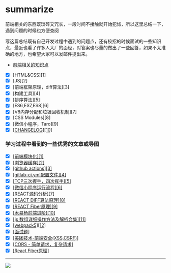 # summarize

前端相关的东西既琐碎又冗长，一段时间不接触就开始犯怵，所以这里总结一下，遇到问题的时候也方便查阅

写这篇总结既有自己开发过程中遇到的问题点，还有校招的时候面试的一些知识点，最近也看了许多人大厂的面经，对答案也尽量的做出了一些回答，如果不太准确的地方，也希望大家可以发邮件提出来。

* [前端相关的知识点](https://github.com/sprout-echo/summarize/issues/1)
- [x] [HTML&CSS][1]
- [x] [JS][2]
- [x] [前端框架原理，diff算法][3]
- [x] [构建工具][4]
- [x] [排序算法][5]
- [x] [ES6,ES7,ES8][6]
- [x] [V8内存分配和垃圾回收机制][7]
- [x] [CSS Modules][8]
- [x] [微信小程序，Taro][9]
- [x] [[CHANGELOG][10]](https://www.yuque.com/docs/share/1a099f1a-1919-4257-9fff-b4ff02be746d#)

### 学习过程中看到的一些优秀的文章或导图
- [x] [[前端模块化][1]](https://www.processon.com/view/link/5c8409bbe4b02b2ce492286a#map)
- [x] [[浏览器缓存][2]](https://www.jianshu.com/p/54cc04190252)
- [x] [[github actions][3]](https://help.github.com/cn/actions/automating-your-workflow-with-github-actions)
- [x] [[gitlab-ci.yml配置文件][4]](https://github.com/Fennay/gitlab-ci-cn)
- [x] [[TCP三次握手，四次挥手][5]](https://mp.weixin.qq.com/s?__biz=MzA5MjQ0Mjk2NA==&mid=2247485179&idx=1&sn=d001b86dfce56f25375f563b3ed1c5e1&chksm=906c5ec0a71bd7d65f4d76a740a031a5c85cf2207e99055ab5aff321532242d30ec367e49aba&mpshare=1&scene=1&srcid=&sharer_sharetime=1575332030602&sharer_shareid=5c25a9bf1f137b3812e262b3174891a5&key=5c9a63b51dbfe0db95993d503b6f2c0680aaf39d7f1e7dd25c4bd993d372361ae1dc2aa770be68ff71aaa1d2bc33e530dbc65c6db15d84db2b58bb96ab0288b84a79f99e0e2d0a636032cb85c9ca17c8&ascene=1&uin=ODk3ODA1ODQx&devicetype=Windows+10&version=62070158&lang=zh_CN&pass_ticket=PT80BJVL8snfJOK1TrMMyTSVXjgq4NaqxU%2FAP4Je5yRd%2BAUfZmAQ3ZFrDc0yYsRz)
- [x] [[微信小程序运行流程][6]](https://juejin.im/post/5afd136551882542682e6ad7)
- [x] [[REACT源码分析][7]](https://react.jokcy.me/book/api/react.html)
- [x] [[REACT DIFF算法原理][8]](https://zhuanlan.zhihu.com/p/20346379)
- [x] [[REACT Fiber原理][9]](http://www.ayqy.net/blog/dive-into-react-fiber/)
- [x] [[木易杨前端进阶][10]](https://muyiy.cn/blog/)
- [x] [[js 数组详细操作方法及解析合集][11]](https://juejin.im/post/5b0903b26fb9a07a9d70c7e0)
- [x] [[webpack5][12]](https://juejin.im/post/5ecd05a1f265da76c4243fe6)
- [x] [[面试题]](https://bitable.feishu.cn/app8Ok6k9qafpMkgyRbfgxeEnet?from=logout&table=tblEnSV2PNAajtWE&view=vewJHSwJVd)
- [x] [[美团技术-前端安全(XSS,CSRF)]](https://tech.meituan.com/2018/09/27/fe-security.html)
- [x] [[CORS - 简单请求，复杂请求]](https://developer.mozilla.org/zh-CN/docs/Web/HTTP/CORS)
- [x] [[React Fiber原理]](https://segmentfault.com/a/1190000039682751) 
--------------------------------------------------------------------------------------------------------

![](https://pic1.zhimg.com/v2-0454c358dc97314557f3af224d110bf4_r.jpg)
